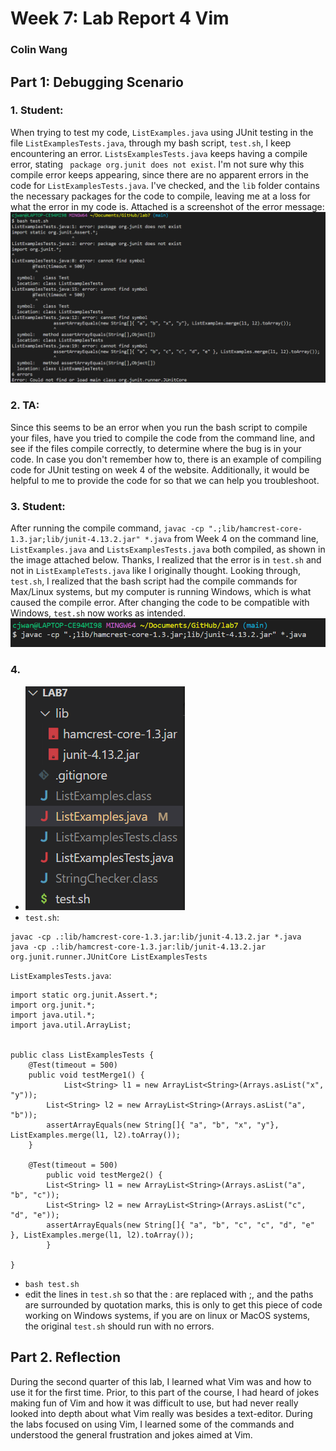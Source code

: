 # Week 7: Lab Report 4 Vim
### Colin Wang
## Part 1: Debugging Scenario
### 1. Student:
When trying to test my code, `ListExamples.java` using JUnit testing in the file `ListExamplesTests.java`, through my bash script, `test.sh`, I keep encountering an error. `ListsExamplesTests.java` keeps having a compile error, stating ` package org.junit does not exist`. I'm not sure why this compile error keeps appearing, since there are no apparent errors in the code for `ListExamplesTests.java`. I've checked, and the `lib` folder contains the necessary packages for the code to compile, leaving me at a loss for what the error in my code is. Attached is a screenshot of the error message: 
![Error Message](Error.png)

### 2. TA:
Since this seems to be an error when you run the bash script to compile your files, have you tried to compile the code from the command line, and see if the files compile correctly, to determine where the bug is in your code. In case you don't remember how to, there is an example of compiling code for JUnit testing on week 4 of the website. Additionally, it would be helpful to me to provide the code for so that we can help you troubleshoot.

### 3. Student:
After running the compile command, `javac -cp ".;lib/hamcrest-core-1.3.jar;lib/junit-4.13.2.jar" *.java` from Week 4 on the command line, `ListExamples.java` and `ListsExamplesTests.java` both compiled, as shown in the image attached below. Thanks, I realized that the error is in `test.sh` and not in `ListExampleTests.java` like I originally thought. Looking through, `test.sh`, I realized that the bash script had the compile commands for Max/Linux systems, but my computer is running Windows, which is what caused the compile error. After changing the code to be compatible with Windows, `test.sh` now works as intended.
![Compiled](Prompted.png)

### 4.
* ![file directory](filedirectory.png)
* `test.sh`: 
```
javac -cp .:lib/hamcrest-core-1.3.jar:lib/junit-4.13.2.jar *.java
java -cp .:lib/hamcrest-core-1.3.jar:lib/junit-4.13.2.jar org.junit.runner.JUnitCore ListExamplesTests
```

`ListExamplesTests.java`:
```
import static org.junit.Assert.*;
import org.junit.*;
import java.util.*;
import java.util.ArrayList;


public class ListExamplesTests {
	@Test(timeout = 500)
	public void testMerge1() {
    		List<String> l1 = new ArrayList<String>(Arrays.asList("x", "y"));
		List<String> l2 = new ArrayList<String>(Arrays.asList("a", "b"));
		assertArrayEquals(new String[]{ "a", "b", "x", "y"}, ListExamples.merge(l1, l2).toArray());
	}
	
	@Test(timeout = 500)
        public void testMerge2() {
		List<String> l1 = new ArrayList<String>(Arrays.asList("a", "b", "c"));
		List<String> l2 = new ArrayList<String>(Arrays.asList("c", "d", "e"));
		assertArrayEquals(new String[]{ "a", "b", "c", "c", "d", "e" }, ListExamples.merge(l1, l2).toArray());
        }

}

```
* `bash test.sh`
* edit the lines in `test.sh` so that the : are replaced with ;, and the paths are surrounded by quotation marks, this is only to get this piece of code working on Windows systems, if you are on linux or MacOS systems, the original `test.sh` should run with no errors.

## Part 2. Reflection
During the second quarter of this lab, I learned what Vim was and how to use it for the first time. Prior, to this part of the course, I had heard of jokes making fun of Vim and how it was difficult to use, but had never really looked into depth about what Vim really was besides a text-editor. During the labs focused on using Vim, I learned some of the commands and understood the general frustration and jokes aimed at Vim.
